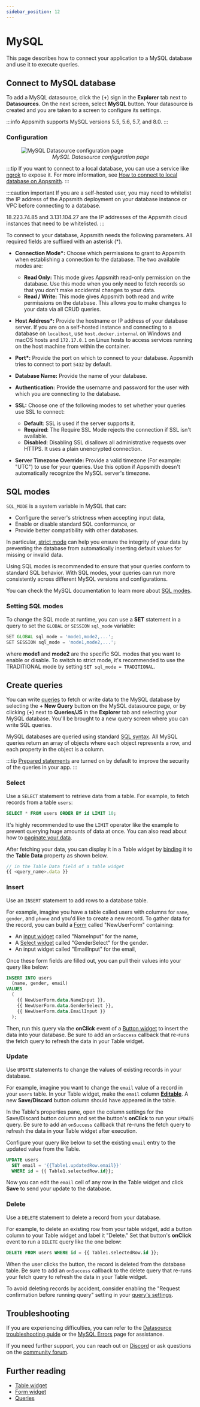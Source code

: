 ```yaml
---
sidebar_position: 12
---
```

# MySQL

This page describes how to connect your application to a MySQL database and use it to execute queries.

## Connect to MySQL database

To add a MySQL datasource, click the (**+**) sign in the **Explorer** tab next to **Datasources**. On the next screen, select **MySQL** button. Your datasource is created and you are taken to a screen to configure its settings.

:::info
Appsmith supports MySQL versions 5.5, 5.6, 5.7, and 8.0.
:::

### Configuration

<figure>
  <img src="/img/as-mysql-datasource-config.png" style= {{width:"100%", height:"auto"}} alt="MySQL Datasource configuration page"/>
  <figcaption align = "center"><i>MySQL Datasource configuration page</i></figcaption>
</figure>

:::tip
If you want to connect to a local database, you can use a service like [ngrok](https://ngrok.com/) to expose it. For more information, see [How to connect to local database on Appsmith](/advanced-concepts/more/how-to-work-with-local-apis-on-appsmith).
:::

:::caution important
If you are a self-hosted user, you may need to whitelist the IP address of the Appsmith deployment on your database instance or VPC before connecting to a database.

18.223.74.85 and 3.131.104.27 are the IP addresses of the Appsmith cloud instances that need to be whitelisted.
:::


To connect to your database, Appsmith needs the following parameters. All required fields are suffixed with an asterisk (\*).

* **Connection Mode\*:** Choose which permissions to grant to Appsmith when establishing a connection to the database. The two available modes are:

   * **Read Only:** This mode gives Appsmith read-only permission on the database. Use this mode when you only need to fetch records so that you don't make accidental changes to your data.
   * **Read / Write:** This mode gives Appsmith both read and write permissions on the database. This allows you to make changes to your data via all CRUD queries.

* **Host Address\*:** Provide the hostname or IP address of your database server. If you are on a self-hosted instance and connecting to a database on `localhost`, use `host.docker.internal` on Windows and macOS hosts and `172.17.0.1` on Linux hosts to access services running on the host machine from within the container.

* **Port\*:** Provide the port on which to connect to your database. Appsmith tries to connect to port `5432` by default.

* **Database Name:** Provide the name of your database.

* **Authentication:** Provide the username and password for the user with which you are connecting to the database.

* **SSL:** Choose one of the following modes to set whether your queries use SSL to connect:

   * **Default**: SSL is used if the server supports it.
   * **Required**: The Require SSL Mode rejects the connection if SSL isn't available.
   * **Disabled**: Disabling SSL disallows all administrative requests over HTTPS. It uses a plain unencrypted connection.

* **Server Timezone Override:** Provide a valid timezone (For example: "UTC") to use for your queries. Use this option if Appsmith doesn't automatically recognize the MySQL server's timezone.


## SQL modes

```SQL_MODE``` is a system variable in MySQL that can:

* Configure the server's strictness when accepting input data,
* Enable or disable standard SQL conformance, or
* Provide better compatibility with other databases.

In particular, [strict mode](https://dev.mysql.com/doc/refman/8.0/en/sql-mode.html#sql-mode-strict) can help you ensure the integrity of your data by preventing the database from automatically inserting default values for missing or invalid data. 

Using SQL modes is recommended to ensure that your queries conform to standard SQL behavior. With SQL modes, your queries can run more consistently across different MySQL versions and configurations.

You can check the MySQL documentation to learn more about [SQL modes](https://dev.mysql.com/doc/refman/8.0/en/sql-mode.html).

### Setting SQL modes

To change the SQL mode at runtime, you can use a **SET** statement in a query to set the `GLOBAL` or `SESSION` ```sql_mode``` variable:

```js
SET GLOBAL sql_mode = 'mode1,mode2,...';
SET SESSION sql_mode = 'mode1,mode2,...';
```
where **mode1** and **mode2** are the specific SQL modes that you want to enable or disable. To switch to strict mode, it's recommended to use the TRADITIONAL mode by setting ```SET sql_mode = TRADITIONAL```.

## Create queries

You can write [queries](https://docs.appsmith.com/core-concepts/data-access-and-binding/querying-a-database/query-settings) to fetch or write data to the MySQL database by selecting the **+ New Query**  button on the MySQL datasource page, or by clicking (**+**) next to **Queries/JS** in the **Explorer** tab and selecting your MySQL database. You'll be brought to a new query screen where you can write SQL queries.

MySQL databases are queried using standard [SQL syntax](https://dev.mysql.com/doc/refman/8.0/en/language-structure.html). All MySQL queries return an array of objects where each object represents a row, and each property in the object is a column.

:::tip
[Prepared statements](/learning-and-resources/how-to-guides/how-to-use-prepared-statements) are turned on by default to improve the security of the queries in your app. 
:::

### Select

Use a `SELECT` statement to retrieve data from a table. For example, to fetch records from a table `users`:

```sql
SELECT * FROM users ORDER BY id LIMIT 10;
```

It's highly recommended to use the `LIMIT` operator like the example to prevent querying huge amounts of data at once. You can also read about how to [paginate your data](/reference/widgets/table#server-side-pagination).

After fetching your data, you can display it in a Table widget by [binding](/reference/widgets/table#display-data-in-tables) it to the **Table Data** property as shown below.

```js
// in the Table Data field of a table widget
{{ <query_name>.data }}
```

### Insert

Use an `INSERT` statement to add rows to a database table. 

For example, imagine you have a table called users with columns for `name`, `gender`, and `phone` and you'd like to create a new record. To gather data for the record, you can build a [Form](/reference/widgets/form) called "NewUserForm" containing:

- An [input widget](/reference/widgets/input) called "NameInput" for the name,
- A [Select widget](/reference/widgets/select) called "GenderSelect" for the gender.
- An input widget called "EmailInput" for the email,

Once these form fields are filled out, you can pull their values into your query like below:

```sql
INSERT INTO users
  (name, gender, email)
VALUES
  (
    {{ NewUserForm.data.NameInput }},
    {{ NewUserForm.data.GenderSelect }},
    {{ NewUserForm.data.EmailInput }}
  );

```

Then, run this query via the **onClick** event of a [Button widget](/reference/widgets/button) to insert the data into your database. Be sure to add an `onSuccess` callback that re-runs the fetch query to refresh the data in your Table widget.

### Update

Use `UPDATE` statements to change the values of existing records in your database.

For example, imagine you want to change the `email` value of a record in your `users` table. In your Table widget, make the `email` column [**Editable**](/reference/widgets/table/inline-editing#editable). A new **Save/Discard** button column should have appeared in the table.

In the Table's properties pane, open the column settings for the Save/Discard button column and set the button's **onClick** to run your `UPDATE` query. Be sure to add an `onSuccess` callback that re-runs the fetch query to refresh the data in your Table widget after execution.

Configure your query like below to set the existing `email` entry to the updated value from the Table.

```sql
UPDATE users
  SET email = '{{Table1.updatedRow.email}}'
  WHERE id = {{ Table1.selectedRow.id}};
```

Now you can edit the `email` cell of any row in the Table widget and click **Save** to send your update to the database.

### Delete

Use a `DELETE` statement to delete a record from your database.

For example, to delete an existing row from your table widget, add a button column to your Table widget and label it "Delete." Set that button's **onClick** event to run a `DELETE` query like the one below:

```sql
DELETE FROM users WHERE id = {{ Table1.selectedRow.id }};
```

When the user clicks the button, the record is deleted from the database table. Be sure to add an `onSuccess` callback to the delete query that re-runs your fetch query to refresh the data in your Table widget.

To avoid deleting records by accident, consider enabling the "Request confirmation before running query" setting in your [query's settings](/core-concepts/data-access-and-binding/querying-a-database/query-settings).

## Troubleshooting

If you are experiencing difficulties, you can refer to the [Datasource troubleshooting guide](/help-and-support/troubleshooting-guide/action-errors/datasource-errors) or the [MySQL Errors](/help-and-support/troubleshooting-guide/action-errors/mysql-plugin-errors) page for assistance.

If you need further support, you can reach out on [Discord](https://discord.com/invite/rBTTVJp) or ask questions on the [community forum](https://community.appsmith.com/).

## Further reading

* [Table widget](/reference/widgets/table)
* [Form widget](/reference/widgets/form)
* [Queries](/core-concepts/data-access-and-binding/querying-a-database/)
